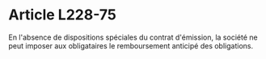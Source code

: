 # Article L228-75

En l'absence de dispositions spéciales du contrat d'émission, la société ne peut imposer aux obligataires le remboursement anticipé des obligations.